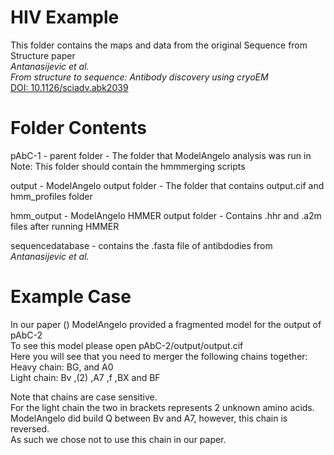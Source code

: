 # HIV Example

This folder contains the maps and data from the original Sequence from Structure paper  
*Antanasijevic et al.*  
*From structure to sequence: Antibody discovery using cryoEM*  
[DOI: 10.1126/sciadv.abk2039](https://doi.org/10.1126/sciadv.abk2039)

# Folder Contents

pAbC-1 - parent folder - The folder that ModelAngelo analysis was run in  
Note: This folder should contain the hmmmerging scripts

output - ModelAngelo output folder - The folder that contains output.cif and hmm_profiles folder  

hmm_output - ModelAngelo HMMER output folder - Contains .hhr and .a2m files after running HMMER

sequencedatabase - contains the .fasta file of antibdodies from *Antanasijevic et al.*

# Example Case

In our paper ()
ModelAngelo provided a fragmented model for the output of pAbC-2  
To see this model please open pAbC-2/output/output.cif  
Here you will see that you need to merger the following chains together:  
Heavy chain: BG, and A0  
Light chain: Bv ,(2) ,A7 ,f ,BX and BF  
  
Note that chains are case sensitive.  
For the light chain the two in brackets represents 2 unknown amino acids.  
ModelAngelo did build Q between Bv and A7, however, this chain is reversed.  
As such we chose not to use this chain in our paper.  

